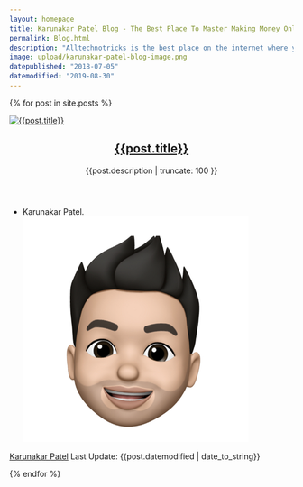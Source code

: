 ```yaml
---
layout: homepage
title: Karunakar Patel Blog - The Best Place To Master Making Money Online.
permalink: Blog.html
description: "Alltechnotricks is the best place on the internet where you learn all the tips & tricks right from starting a blog to making money online legitimately for free of cost."
image: upload/karunakar-patel-blog-image.png
datepublished: "2018-07-05"
datemodified: "2019-08-30"
---
```

{% for post in site.posts %}

<article
      class="post-card post tag-challenge tag-code tag-code-challenge tag-coding tag-css tag-html tag-interview tag-coding-interview tag-interviewing tag-javascript tag-job tag-job-hunting tag-job-interview tag-learning-to-code tag-learn-to-code ">
      <a class="post-card-image-link" href="{{post.url | absolute_url}}">
       <img class="post-card-image" srcset="{{post.image}}" sizes="(max-width: 1000px) 400px, 700px"
        onerror="this.style.display='none'" alt="{{post.title}}" title="{{post.title}}" />
      </a>
      <div class="post-card-content">
       <div class="post-card-content-link">
        <header class="post-card-header">
         <h2 class="post-card-title">
          <a href="{{post.url | absolute_url}}">
           {{post.title}}
          </a>
         </h2>
         <span class="post-card-tags">
         <p>{{post.description | truncate: 100 }}</p>
         </span>
        </header>
       </div>
<footer class="post-card-meta">
        <ul class="author-list">
         <li class="author-list-item">
          <div class="author-name-tooltip">
           Karunakar Patel.
          </div>
          <a href="https://www.alltechnotricks.com" class="static-avatar">
           <img class="author-profile-image" src="uploads/avatar.png" alt="Karunakar Patel" />
          </a>
         </li>
        </ul>
        <a class="meta-item" href="https://www.alltechnotricks.com">Karunakar Patel</a>
        <time class="meta-item">Last Update: {{post.datemodified | date_to_string}}</time>
      </footer>
	      </div>
     </article>

{% endfor %}

